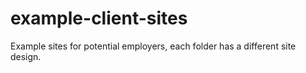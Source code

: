 # example-client-sites

Example sites for potential employers, each folder has a different site design.

